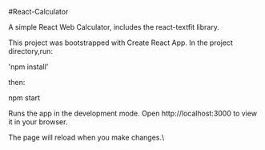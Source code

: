 #React-Calculator

A simple React Web Calculator, includes the react-textfit library.

This project was bootstrapped with Create React App. In the project directory,run:

'npm install'

then:

npm start

Runs the app in the development mode.
Open http://localhost:3000 to view it in your browser.

The page will reload when you make changes.\
